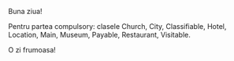 Buna ziua!

Pentru partea compulsory: clasele Church, City, Classifiable, Hotel, Location, Main, Museum, Payable, Restaurant, Visitable.

O zi frumoasa!
